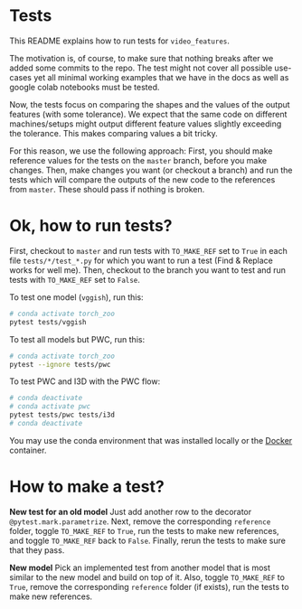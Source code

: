 # Tests

This README explains how to run tests for `video_features`.

The motivation is, of course, to make sure that nothing breaks after we added some commits to the repo.
The test might not cover all possible use-cases yet all minimal working examples that we have in the docs
as well as google colab notebooks must be tested.

Now, the tests focus on comparing the shapes and the values of the output features (with some tolerance).
We expect that the same code on different machines/setups might output different feature values
slightly exceeding the tolerance.
This makes comparing values a bit tricky.

For this reason, we use the following approach:
First, you should make reference values for the tests on the `master` branch, before you make changes.
Then, make changes you want (or checkout a branch) and run the tests which will compare the outputs of the
new code to the references from `master`.
These should pass if nothing is broken.

# Ok, how to run tests?

First, checkout to `master` and run tests with `TO_MAKE_REF` set to `True` in each file `tests/*/test_*.py`
for which you want to run a test (Find & Replace works for well me).
Then, checkout to the branch you want to test and run tests with `TO_MAKE_REF` set to `False`.

To test one model (`vggish`), run this:
```bash
# conda activate torch_zoo
pytest tests/vggish
```

To test all models but PWC, run this:
```bash
# conda activate torch_zoo
pytest --ignore tests/pwc
```

To test PWC and I3D with the PWC flow:
```bash
# conda deactivate
# conda activate pwc
pytest tests/pwc tests/i3d
# conda deactivate
```

You may use the conda environment that was installed locally or
the [Docker](https://v-iashin.github.io/video_features/meta/docker) container.

<!-- It may throw 1 warning for `torch_zoo` and 6 more warnings for `pwc`. -->

<!-- Also, remember that running the code with `show_pred` should yield something reasonable. -->

# How to make a test?

**New test for an old model**
Just add another row to the decorator `@pytest.mark.parametrize`.
Next, remove the corresponding `reference` folder, toggle `TO_MAKE_REF` to `True`,
run the tests to make new references, and toggle `TO_MAKE_REF` back to `False`.
Finally, rerun the tests to make sure that they pass.

**New model**
Pick an implemented test from another model that is most similar to the new model and build on top of it.
Also, toggle `TO_MAKE_REF` to `True`, remove the corresponding `reference` folder (if exists),
run the tests to make new references.
